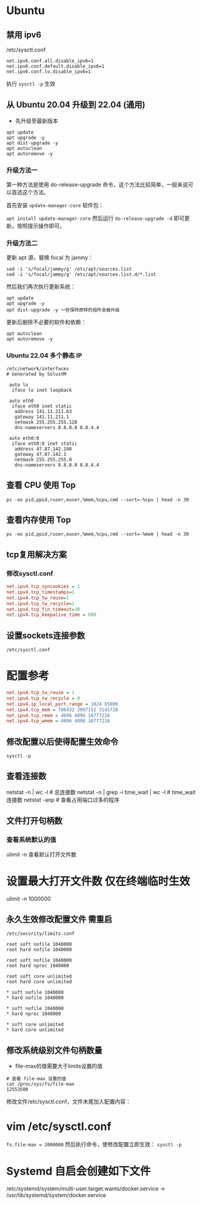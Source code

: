# Ubuntu

## 禁用 ipv6
/etc/sysctl.conf
```
net.ipv6.conf.all.disable_ipv6=1
net.ipv6.conf.default.disable_ipv6=1
net.ipv6.conf.lo.disable_ipv6=1
```

执行 `sysctl -p` 生效

## 从 Ubuntu 20.04 升级到 22.04 (通用)

- 先升级至最新版本

```
apt update
apt upgrade -y
apt dist-upgrade -y
apt autoclean
apt autoremove -y
```

### 升级方法一
第一种方法是使用 do-release-upgrade 命令，这个方法比较简单，一般来说可以首选这个方法。

首先安装 `update-manager-core` 软件包：

`apt install update-manager-core`
然后运行 `do-release-upgrade -d` 即可更新。按照提示操作即可。

### 升级方法二

更新 apt 源，替换 focal 为 jammy：

```
sed -i 's/focal/jammy/g' /etc/apt/sources.list
sed -i 's/focal/jammy/g' /etc/apt/sources.list.d/*.list
```

然后我们再次执行更新系统：
```
apt update
apt upgrade -y
apt dist-upgrade -y 一些保持原样的组件会被升级
```

更新后删除不必要的软件和依赖：

```
apt autoclean
apt autoremove -y
```

### Ubuntu 22.04 多个静态 IP
```
/etc/network/interfaces
# Generated by SolusVM

 auto lo
  iface lo inet loopback

 auto eth0
  iface eth0 inet static
   address 141.11.211.63
   gateway 141.11.211.1
   netmask 255.255.255.128
   dns-nameservers 8.8.8.8 8.8.4.4

 auto eth0:0
  iface eth0:0 inet static
   address 47.87.142.198
   gateway 47.87.142.1
   netmask 255.255.255.0
   dns-nameservers 8.8.8.8 8.8.4.4
```


## 查看 CPU 使用 Top
`ps -eo pid,ppid,ruser,euser,%mem,%cpu,cmd --sort=-%cpu | head -n 30`
## 查看内存使用 Top
`ps -eo pid,ppid,ruser,euser,%mem,%cpu,cmd --sort=-%mem | head -n 30`

## tcp复用解决方案
### 修改sysctl.conf
```ini
net.ipv4.tcp_syncookies = 1
net.ipv4.tcp_timestamps=1
net.ipv4.tcp_tw_reuse=1
net.ipv4.tcp_tw_recycle=1
net.ipv4.tcp_fin_timeout=30
net.ipv4.tcp_keepalive_time = 600
```

## 设置sockets连接参数

`/etc/sysctl.conf`

# 配置参考
```ini
net.ipv4.tcp_tw_reuse = 1
net.ipv4.tcp_tw_recycle = 0
net.ipv4.ip_local_port_range = 1024 65000
net.ipv4.tcp_mem = 786432 2097152 3145728
net.ipv4.tcp_rmem = 4096 4096 16777216
net.ipv4.tcp_wmem = 4096 4096 16777216
```
## 修改配置以后使得配置生效命令
`sysctl -p`

## 查看连接数
netstat -n |  wc -l # 总连接数
netstat -n | grep -i time_wait | wc -l # time_wait 连接数
netstat -anp # 查看占用端口过多的程序

## 文件打开句柄数
### 查看系统默认的值
ulimit -n 查看默认打开文件数
# 设置最大打开文件数 仅在终端临时生效
ulimit -n 1000000

## 永久生效修改配置文件 需重启
`/etc/security/limits.conf`
```
root soft nofile 1040000
root hard nofile 1040000

root soft nofile 1040000
root hard nproc 1040000

root soft core unlimited
root hard core unlimited

* soft nofile 1040000
* hard nofile 1040000

* soft nofile 1040000
* hard nproc 1040000

* soft core unlimited
* hard core unlimited
```

## 修改系统级别文件句柄数量
- file-max的值需要大于limits设置的值
```
# 查看 file-max 设置的值
cat /proc/sys/fs/file-max
12553500
```

修改文件/etc/sysctl.conf，文件末尾加入配置内容：

# vim /etc/sysctl.conf
`fs.file-max = 2000000`
然后执行命令，使修改配置立即生效：
`sysctl -p`


# Systemd 自启会创建如下文件
/etc/systemd/system/multi-user.target.wants/docker.service → /usr/lib/systemd/system/docker.service